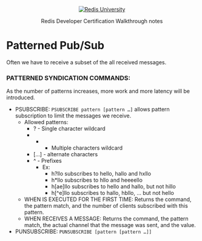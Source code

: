 <p align="center"><a href="https://university.redis.com" target="_blank"><img src="https://prod-amc-bucket.s3.amazonaws.com/customer_files/2_redis-university-reversedRGB.png" alt="Redis University" /></a></p>
<p align="center">Redis Developer Certification Walkthrough notes</p>

# Patterned Pub/Sub

Often we have to receive a subset of the all received messages.

### PATTERNED SYNDICATION COMMANDS:

As the number of patterns increases, more work and more latency will be introduced.

- PSUBSCRIBE: `PSUBSCRIBE pattern [pattern …]` allows pattern subscription to limit the messages we receive.
    - Allowed patterns:
        - ? - Single character wildcard
        - * - Multiple characters wildcard
        - […] - alternate characters
        - ^ - Prefixes
            - Ex:
                - h?llo subscribes to hello, hallo and hxllo
                - h*llo subscribes to hllo and heeeello
                - h[ae]llo subscribes to hello and hallo, but not hillo
                - h[^e]llo subscribes to hallo, hbllo, ... but not hello
    - WHEN IS EXECUTED FOR THE FIRST TIME: Returns the command, the pattern match, and the number of clients subscribed with this pattern.
    - WHEN RECEIVES A MESSAGE: Returns the command, the pattern match, the actual channel that the message was sent, and the value.
- PUNSUBSCRIBE: `PUNSUBSCRIBE [pattern [pattern …]]`
